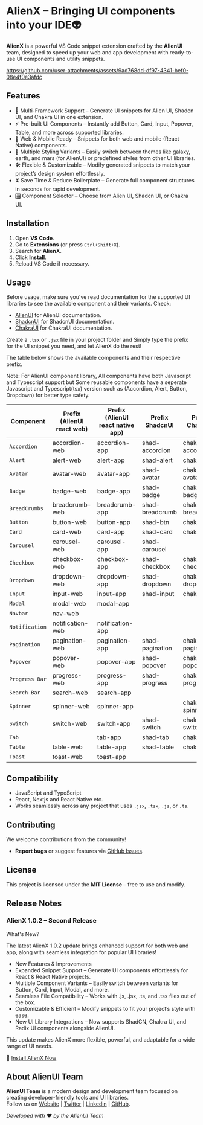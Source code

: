 # AlienX – Bringing UI components into your IDE👽

**AlienX** is a powerful VS Code snippet extension crafted by the **AlienUI** team, designed to speed up your web and app development with ready-to-use UI components and utility snippets.

https://github.com/user-attachments/assets/9ad768dd-df97-4341-bef0-08e4f0e3afdc

## Features

- 🧩 Multi-Framework Support – Generate UI snippets for Alien UI, Shadcn UI, and Chakra UI in one extension.
- ⚡ Pre-built UI Components – Instantly add Button, Card, Input, Popover, Table, and more across supported libraries.
- 🔄 Web & Mobile Ready – Snippets for both web and mobile (React Native) components.
- 🎨 Multiple Styling Variants – Easily switch between themes like galaxy, earth, and mars (for AlienUI) or predefined styles from other UI libraries.
- 🛠️ Flexible & Customizable – Modify generated snippets to match your project’s design system effortlessly.
- ⏳ Save Time & Reduce Boilerplate – Generate full component structures in seconds for rapid development.
- 🎛 Component Selector – Choose from Alien UI, Shadcn UI, or Chakra UI.

## Installation

1. Open **VS Code**.
2. Go to **Extensions** (or press `Ctrl+Shift+X`).
3. Search for **AlienX**.
4. Click **Install**.
5. Reload VS Code if necessary.

## Usage

Before usage, make sure you've read documentation for the supported UI libraries to see the available component and their variants. Check:

- [AlienUI](https://alienui.vercel.app) for AlienUI documentation.
- [ShadcnUI](https://ui.shadcn.com/) for ShadcnUI documentation.
- [ChakraUI](https://chakra-ui.com/) for ChakraUI documentation.

Create a `.tsx` or `.jsx` file in your project folder and Simply type the prefix for the UI snippet you need, and let AlienX do the rest!

The table below shows the available components and their respective prefix.

Note: For AlienUI component library, All components have both Javascript and Typescript support but Some reusable components have a seperate Javascript and Typescript(tsx) version such as (Accordion, Alert, Button, Dropdown) for better type safety.

| **Component**  | **Prefix (AlienUI react web)** | **Prefix (AlienUI react native app)** | **Prefix ShadcnUI** | **Prefix ChakraUI** |
| -------------- | ------------------------------ | ------------------------------------- | ------------------- | ------------------- |
| `Accordion`    | accordion-web                  | accordion-app                         | shad-accordion      | chak-accordion      |
| `Alert`        | alert-web                      | alert-app                             | shad-alert          | chak-alert          |
| `Avatar`       | avatar-web                     | avatar-app                            | shad-avatar         | chak-avatar         |
| `Badge`        | badge-web                      | badge-app                             | shad-badge          | chak-badge          |
| `BreadCrumbs`  | breadcrumb-web                 | breadcrumb-app                        | shad-breadcrumb     | chak-breadcrumb     |
| `Button`       | button-web                     | button-app                            | shad-btn            | chak-btn            |
| `Card`         | card-web                       | card-app                              | shad-card           | chak-card           |
| `Carousel`     | carousel-web                   | carousel-app                          | shad-carousel       |                     |
| `Checkbox`     | checkbox-web                   | checkbox-app                          | shad-checkbox       | chak-checkbox       |
| `Dropdown`     | dropdown-web                   | dropdown-app                          | shad-dropdown       | chak-dropdown       |
| `Input`        | input-web                      | input-app                             | shad-input          | chak-input          |
| `Modal`        | modal-web                      | modal-app                             |                     |                     |
| `Navbar`       | nav-web                        |                                       |                     |                     |
| `Notification` | notification-web               | notification-app                      |                     |                     |
| `Pagination`   | pagination-web                 | pagination-app                        | shad-pagination     | chak-pagination     |
| `Popover`      | popover-web                    | popover-app                           | shad-popover        | chak-popover        |
| `Progress Bar` | progress-web                   | progress-app                          | shad-progress       | chak-progress       |
| `Search Bar`   | search-web                     | search-app                            |                     |                     |
| `Spinner`      | spinner-web                    | spinner-app                           |                     | chak-spinner        |
| `Switch`       | switch-web                     | switch-app                            | shad-switch         | chak-switch         |
| `Tab`          |                                | tab-app                               | shad-tab            | chak-tab            |
| `Table`        | table-web                      | table-app                             | shad-table          | chak-table          |
| `Toast`        | toast-web                      | toast-app                             |                     |                     |

## Compatibility

- JavaScript and TypeScript
- React, Nextjs and React Native etc.
- Works seamlessly across any project that uses `.jsx`, `.tsx`, `.js`, or `.ts`.

## Contributing

We welcome contributions from the community!

- **Report bugs** or suggest features via [GitHub Issues](https://github.com/khaymanii/AlienUI/issues).

## License

This project is licensed under the **MIT License** – free to use and modify.

## Release Notes

### AlienX 1.0.2 – Second Release

What's New?

The latest AlienX 1.0.2 update brings enhanced support for both web and app, along with seamless integration for popular UI libraries!

- New Features & Improvements
- Expanded Snippet Support – Generate UI components effortlessly for React & React Native projects.
- Multiple Component Variants – Easily switch between variants for Button, Card, Input, Modal, and more.
- Seamless File Compatibility – Works with .js, .jsx, .ts, and .tsx files out of the box.
- Customizable & Efficient – Modify snippets to fit your project’s style with ease.
- New UI Library Integrations – Now supports ShadCN, Chakra UI, and Radix UI components alongside AlienUI.

This update makes AlienX more flexible, powerful, and adaptable for a wide range of UI needs.

🔗 [Install AlienX Now](https://marketplace.visualstudio.com/items?itemName=AlienUI.alienx)

## About AlienUI Team

**AlienUI Team** is a modern design and development team focused on creating developer-friendly tools and UI libraries.  
Follow us on [Website](https://alienui.vercel.app) | [Twitter](https://x.com/alienui) | [Linkedin](https://linkedin.com/company/alien-ui) | [GitHub](https://github.com/khaymanii/alienui).

_Developed with ❤️ by the AlienUI Team_
